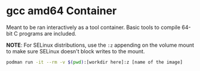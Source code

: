 # gcc amd64 Container

Meant to be ran interactively as a tool container. Basic tools to compile 64-bit C programs are included. 

**NOTE**: For SELinux distributions, use the `:z` appending on the volume mount to make sure SELinux doesn't block writes to the mount.

```bash
podman run -it --rm -v $(pwd):[workdir here]:z [name of the image]
```
